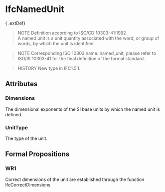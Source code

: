 # IfcNamedUnit

{ .extDef}
> NOTE  Definition according to ISO/CD 10303-41:1992  
> A named unit is a unit quantity associated with the word, or group of words, by which the unit is identified.

> NOTE  Corresponding ISO 10303 name: named_unit, please refer to ISO/IS 10303-41 for the final definition of the formal standard.

> HISTORY  New type in IFC1.5.1.

## Attributes

### Dimensions
The dimensional exponents of the SI base units by which the named unit is defined.

### UnitType
The type of the unit.

## Formal Propositions

### WR1
Correct dimensions of the unit are established through the function IfcCorrectDimensions.
